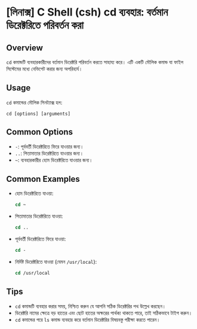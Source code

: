 # [লিনাক্স] C Shell (csh) cd ব্যবহার: বর্তমান ডিরেক্টরিতে পরিবর্তন করা

## Overview
`cd` কমান্ডটি ব্যবহারকারীদের বর্তমান ডিরেক্টরি পরিবর্তন করতে সাহায্য করে। এটি একটি মৌলিক কমান্ড যা ফাইল সিস্টেমের মধ্যে নেভিগেট করার জন্য অপরিহার্য।

## Usage
`cd` কমান্ডের মৌলিক সিনট্যাক্স হল:

```
cd [options] [arguments]
```

## Common Options
- `-`: পূর্ববর্তী ডিরেক্টরিতে ফিরে যাওয়ার জন্য।
- `..`: পিতামাতার ডিরেক্টরিতে যাওয়ার জন্য।
- `~`: ব্যবহারকারীর হোম ডিরেক্টরিতে যাওয়ার জন্য।

## Common Examples
- হোম ডিরেক্টরিতে যাওয়া:
    ```csh
    cd ~
    ```

- পিতামাতার ডিরেক্টরিতে যাওয়া:
    ```csh
    cd ..
    ```

- পূর্ববর্তী ডিরেক্টরিতে ফিরে যাওয়া:
    ```csh
    cd -
    ```

- নির্দিষ্ট ডিরেক্টরিতে যাওয়া (যেমন `/usr/local`):
    ```csh
    cd /usr/local
    ```

## Tips
- `cd` কমান্ডটি ব্যবহার করার সময়, নিশ্চিত করুন যে আপনি সঠিক ডিরেক্টরির পথ উল্লেখ করছেন।
- ডিরেক্টরি নামের ক্ষেত্রে বড় হাতের এবং ছোট হাতের অক্ষরের পার্থক্য থাকতে পারে, তাই সঠিকভাবে টাইপ করুন।
- `cd` কমান্ডের পরে `ls` কমান্ড ব্যবহার করে বর্তমান ডিরেক্টরির বিষয়বস্তু পরীক্ষা করতে পারেন।
